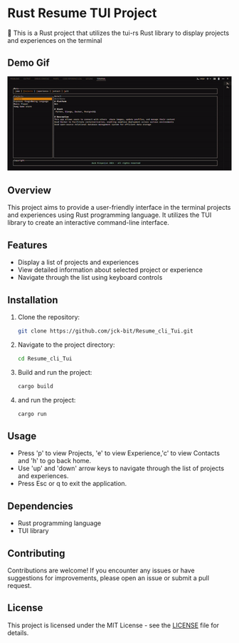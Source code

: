 # Rust Resume TUI Project

🚀 This is a Rust project that utilizes the tui-rs  Rust library to display projects and experiences on the terminal

## Demo Gif

![Demo GIF](./gif/readme.gif)


## Overview

This project aims to provide a user-friendly interface in the terminal projects and experiences using Rust programming language. It utilizes the TUI library to create an interactive command-line interface.


## Features

- Display a list of projects and experiences
- View detailed information about selected project or experience
- Navigate through the list using keyboard controls

## Installation

1. Clone the repository:

    ```bash
    git clone https://github.com/jck-bit/Resume_cli_Tui.git
    ```

2. Navigate to the project directory:

    ```bash
    cd Resume_cli_Tui
    ```

3. Build and run the project:

    ```bash
    cargo build
    ```

4. and run the project:

    ```bash
    cargo run
    ```

## Usage

- Press 'p' to view Projects, 'e' to view Experience,'c' to view Contacts and 'h' to go back home.
- Use  'up' and 'down' arrow keys to navigate through the list of projects and experiences.
- Press Esc or q to exit the application.

## Dependencies

- Rust programming language
- TUI library

## Contributing

Contributions are welcome! If you encounter any issues or have suggestions for improvements, please open an issue or submit a pull request.

## License

This project is licensed under the MIT License - see the [LICENSE](LICENSE) file for details.
